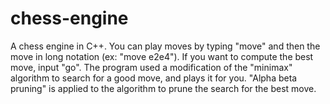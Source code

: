 # chess-engine
A chess engine in C++. You can play moves by typing "move" and then the move in long notation (ex: "move e2e4"). 
If you want to compute the best move, input "go".
The program used a modification of the "minimax" algorithm to search for a good move, and plays it for you. 
"Alpha beta pruning" is applied to the algorithm to prune the search for the best move. 
